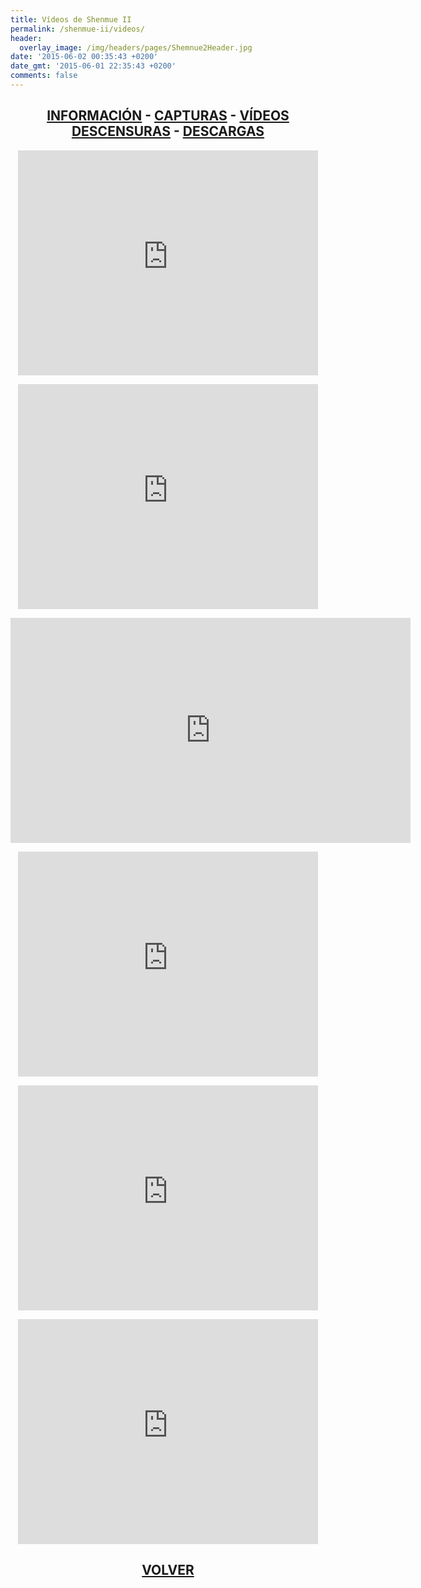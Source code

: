 ```yaml
---
title: Vídeos de Shenmue II
permalink: /shenmue-ii/videos/
header:
  overlay_image: /img/headers/pages/Shemnue2Header.jpg
date: '2015-06-02 00:35:43 +0200'
date_gmt: '2015-06-01 22:35:43 +0200'
comments: false
---
```

<h2 style="text-align: center;"><strong><a href="/shenmue-ii/informacion/">INFORMACIÓN</a> - <a href="/shenmue-ii/capturas/">CAPTURAS</a> - <a href="/shenmue-ii/videos/">VÍDEOS</a><br>  
<a href="/shenmue-ii/descensuras/">DESCENSURAS</a> - <a href="/shenmue-ii/descargar/">DESCARGAS</a></strong></h2>

<p style="text-align: center;"><iframe src="https://www.youtube-nocookie.com/embed/y1-3FY4z9GU?rel=0" width="480" height="360" frameborder="0" allowfullscreen="allowfullscreen"></iframe></p>

<p style="text-align: center;"><iframe src="https://www.youtube-nocookie.com/embed/jaDfabKXggY?rel=0" width="480" height="360" frameborder="0" allowfullscreen="allowfullscreen"></iframe></p>

<p style="text-align: center;"><iframe src="https://www.youtube-nocookie.com/embed/rC99zr5M9aQ?rel=0" width="640" height="360" frameborder="0" allowfullscreen="allowfullscreen"></iframe></p>

<p style="text-align: center;"><iframe src="https://www.youtube-nocookie.com/embed/RnPXVAz5iJU?rel=0" width="480" height="360" frameborder="0" allowfullscreen="allowfullscreen"></iframe></p>

<p style="text-align: center;"><iframe src="https://www.youtube-nocookie.com/embed/aqfjxUU6mcU?rel=0" width="480" height="360" frameborder="0" allowfullscreen="allowfullscreen"></iframe></p>

<p style="text-align: center;"><iframe src="https://www.youtube-nocookie.com/embed/3CKiS8fvgzw?rel=0" width="480" height="360" frameborder="0" allowfullscreen="allowfullscreen"></iframe></p>

<h2 style="text-align: center;"><strong><a href="/shenmue-ii/">VOLVER</a></strong></h2>


